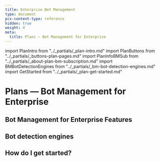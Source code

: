 ```yaml
---
title: Enterprise Bot Management
type: document
pcx-content-type: reference
hidden: true
weight: 4
meta:
  title: Plans — Bot Management for Enterprise
---
```


import PlanIntro from "../\_partials/\_plan-intro.md"
import PlanButtons from "../\_partials/\_buttons-plan-pages.md"
import PlanInfoBMSub from "../\_partials/\_about-plan-bm-subscription.md"
import BMBotDetectionEngines from "../\_partials/\_bm-bot-detection-engines.md"
import GetStarted from "../\_partials/\_plan-get-started.md"

# Plans — Bot Management for Enterprise

<PlanIntro/>

<PlanButtons/>

## Bot Management for Enterprise Features

<PlanInfoBMSub/>

## Bot detection engines

<BMBotDetectionEngines/>

## How do I get started?

<GetStarted/>
